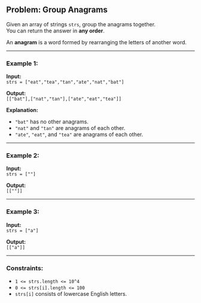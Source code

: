 ## Problem: Group Anagrams

Given an array of strings `strs`, group the anagrams together.  
You can return the answer in **any order**.

An **anagram** is a word formed by rearranging the letters of another word.

---

### Example 1:
**Input:**  
`strs = ["eat","tea","tan","ate","nat","bat"]`  

**Output:**  
`[["bat"],["nat","tan"],["ate","eat","tea"]]`  

**Explanation:**  
- `"bat"` has no other anagrams.  
- `"nat"` and `"tan"` are anagrams of each other.  
- `"ate"`, `"eat"`, and `"tea"` are anagrams of each other.  

---

### Example 2:
**Input:**  
`strs = [""]`  

**Output:**  
`[[""]]`  

---

### Example 3:
**Input:**  
`strs = ["a"]`  

**Output:**  
`[["a"]]`  

---

### Constraints:
- `1 <= strs.length <= 10^4`  
- `0 <= strs[i].length <= 100`  
- `strs[i]` consists of lowercase English letters.  
